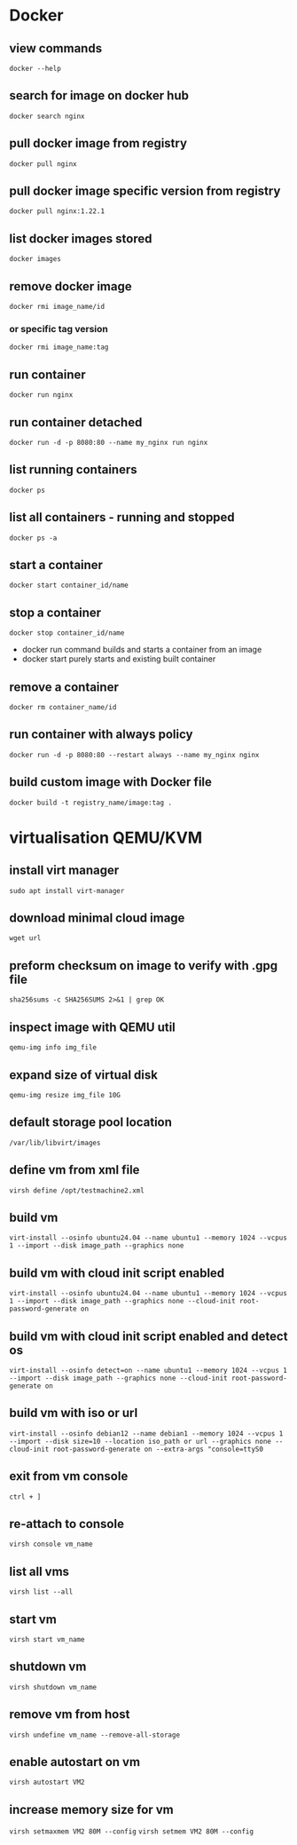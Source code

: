 # Docker
## view commands
`docker --help`
## search for image on docker hub
`docker search nginx`
## pull docker image from registry
`docker pull nginx`
## pull docker image specific version from registry
`docker pull nginx:1.22.1`
## list docker images stored
`docker images`
## remove docker image
`docker rmi image_name/id`
### or specific tag version
`docker rmi image_name:tag`
## run container
`docker run nginx`
## run container detached
`docker run -d -p 8080:80 --name my_nginx run nginx`
## list running containers
`docker ps`
## list all containers - running and stopped
`docker ps -a`
## start a container
`docker start container_id/name`
## stop a container
`docker stop container_id/name`
* docker run command builds and starts a container from an image
* docker start purely starts and existing built container
## remove a container
`docker rm container_name/id`
## run container with always policy
`docker run -d -p 8080:80 --restart always --name my_nginx nginx `
## build custom image with Docker file
`docker build -t registry_name/image:tag .`

# virtualisation QEMU/KVM

## install virt manager
`sudo apt install virt-manager`
## download minimal cloud image
`wget url`
## preform checksum on image to verify with .gpg file
`sha256sums -c SHA256SUMS 2>&1 | grep OK`
## inspect image with QEMU util
`qemu-img info img_file`
## expand size of virtual disk
`qemu-img resize img_file 10G`
## default storage pool location
`/var/lib/libvirt/images`
## define vm from xml file
`virsh define /opt/testmachine2.xml`
## build vm
`virt-install --osinfo ubuntu24.04 --name ubuntu1 --memory 1024 --vcpus 1 --import --disk image_path --graphics none`
## build vm with cloud init script enabled
`virt-install --osinfo ubuntu24.04 --name ubuntu1 --memory 1024 --vcpus 1 --import --disk image_path --graphics none --cloud-init root-password-generate on`
## build vm with cloud init script enabled and detect os
`virt-install --osinfo detect=on --name ubuntu1 --memory 1024 --vcpus 1 --import --disk image_path --graphics none --cloud-init root-password-generate on`
## build vm with iso or url
`virt-install --osinfo debian12 --name debian1 --memory 1024 --vcpus 1 --import --disk size=10 --location iso_path or url --graphics none --cloud-init root-password-generate on --extra-args "console=ttyS0`
## exit from vm console
`ctrl + ]`
## re-attach to console
`virsh console vm_name`
## list all vms
`virsh list --all`
## start vm
`virsh start vm_name`
## shutdown vm
`virsh shutdown vm_name`
## remove vm from host
`virsh undefine vm_name --remove-all-storage`
## enable autostart on vm
`virsh autostart VM2`
## increase memory size for vm
`virsh setmaxmem VM2 80M --config`
`virsh setmem VM2 80M --config`

